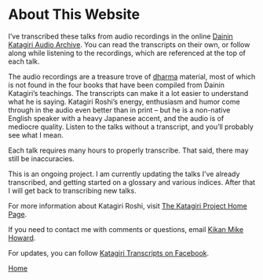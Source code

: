 # About This Website

I’ve transcribed these talks from audio recordings in the online [Dainin Katagiri Audio Archive](http://www.mnzencenter.org/katagiri_talks.php). You can read the transcripts on their own, or follow along while listening to the recordings, which are referenced at the top of each talk. 

The audio recordings are a treasure trove of [dharma](glossary#dharma) material, most of which is not found in the four books that have been compiled from Dainin Katagiri’s teachings. The transcripts can make it a lot easier to understand what he is saying. Katagiri Roshi’s energy, enthusiasm and humor come through in the audio even better than in print – but he is a non-native English speaker with a heavy Japanese accent, and the audio is of mediocre quality. Listen to the talks without a transcript, and you’ll probably see what I mean. 

Each talk requires many hours to properly transcribe. That said, there may still be inaccuracies.

This is an ongoing project. I am currently updating the talks I’ve already transcribed, and getting started on a glossary and various indices. After that I will get back to transcribing new talks.

For more information about Katagiri Roshi, visit [The Katagiri Project Home Page](http://www.mnzencenter.org/katagiri/).

If you need to contact me with comments or questions, email [Kikan Mike Howard](mailto:michaelhoward@mac.com).

For updates, you can follow [Katagiri Transcripts on Facebook](https://www.facebook.com/KatagiriTranscripts).

[Home](index.md)
